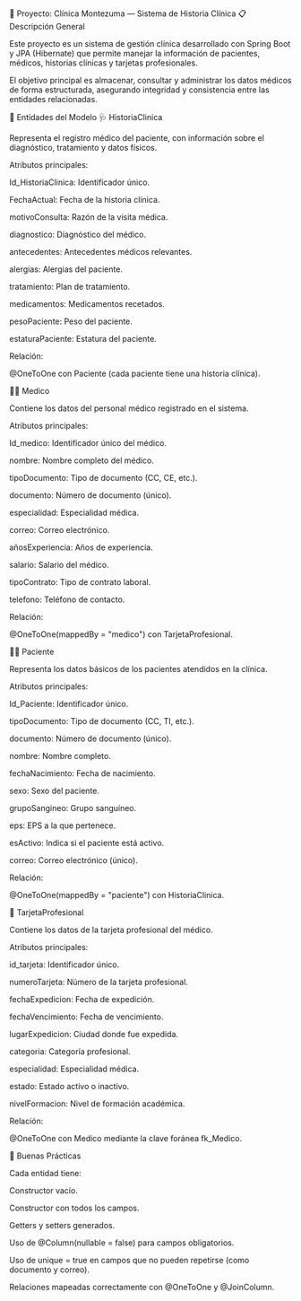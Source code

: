🏥 Proyecto: Clínica Montezuma — Sistema de Historia Clínica
📋 Descripción General

Este proyecto es un sistema de gestión clínica desarrollado con Spring Boot y JPA (Hibernate) que permite manejar la información de pacientes, médicos, historias clínicas y tarjetas profesionales.

El objetivo principal es almacenar, consultar y administrar los datos médicos de forma estructurada, asegurando integridad y consistencia entre las entidades relacionadas.

🧩 Entidades del Modelo
🩺 HistoriaClinica

Representa el registro médico del paciente, con información sobre el diagnóstico, tratamiento y datos físicos.

Atributos principales:

Id_HistoriaClinica: Identificador único.

FechaActual: Fecha de la historia clínica.

motivoConsulta: Razón de la visita médica.

diagnostico: Diagnóstico del médico.

antecedentes: Antecedentes médicos relevantes.

alergias: Alergias del paciente.

tratamiento: Plan de tratamiento.

medicamentos: Medicamentos recetados.

pesoPaciente: Peso del paciente.

estaturaPaciente: Estatura del paciente.

Relación:

@OneToOne con Paciente (cada paciente tiene una historia clínica).

👨‍⚕️ Medico

Contiene los datos del personal médico registrado en el sistema.

Atributos principales:

Id_medico: Identificador único del médico.

nombre: Nombre completo del médico.

tipoDocumento: Tipo de documento (CC, CE, etc.).

documento: Número de documento (único).

especialidad: Especialidad médica.

correo: Correo electrónico.

añosExperiencia: Años de experiencia.

salario: Salario del médico.

tipoContrato: Tipo de contrato laboral.

telefono: Teléfono de contacto.

Relación:

@OneToOne(mappedBy = "medico") con TarjetaProfesional.

🧍‍♀️ Paciente

Representa los datos básicos de los pacientes atendidos en la clínica.

Atributos principales:

Id_Paciente: Identificador único.

tipoDocumento: Tipo de documento (CC, TI, etc.).

documento: Número de documento (único).

nombre: Nombre completo.

fechaNacimiento: Fecha de nacimiento.

sexo: Sexo del paciente.

grupoSangineo: Grupo sanguíneo.

eps: EPS a la que pertenece.

esActivo: Indica si el paciente está activo.

correo: Correo electrónico (único).

Relación:

@OneToOne(mappedBy = "paciente") con HistoriaClinica.

🪪 TarjetaProfesional

Contiene los datos de la tarjeta profesional del médico.

Atributos principales:

id_tarjeta: Identificador único.

numeroTarjeta: Número de la tarjeta profesional.

fechaExpedicion: Fecha de expedición.

fechaVencimiento: Fecha de vencimiento.

lugarExpedicion: Ciudad donde fue expedida.

categoria: Categoría profesional.

especialidad: Especialidad médica.

estado: Estado activo o inactivo.

nivelFormacion: Nivel de formación académica.

Relación:

@OneToOne con Medico mediante la clave foránea fk_Medico.


🧠 Buenas Prácticas

Cada entidad tiene:

Constructor vacío.

Constructor con todos los campos.

Getters y setters generados.

Uso de @Column(nullable = false) para campos obligatorios.

Uso de unique = true en campos que no pueden repetirse (como documento y correo).

Relaciones mapeadas correctamente con @OneToOne y @JoinColumn.

